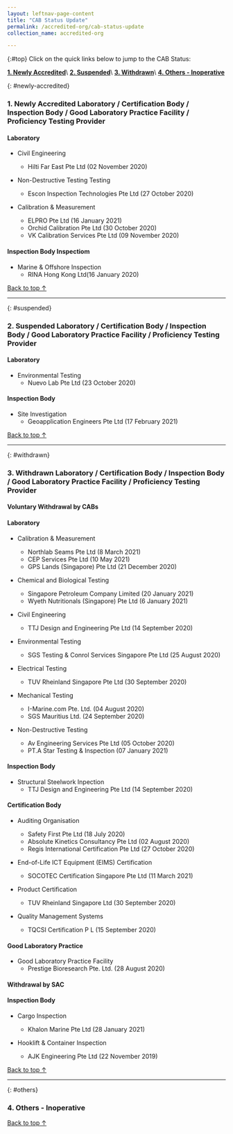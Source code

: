 ```yaml
---
layout: leftnav-page-content
title: "CAB Status Update"
permalink: /accredited-org/cab-status-update
collection_name: accredited-org

---
```


{:#top}
Click on the quick links below to jump to the CAB Status:

**[1. Newly Accredited](#newly-accredited)**\\
**[2. Suspended](#suspended)**\\
**[3. Withdrawn](#withdrawn)**\\
**[4. Others - Inoperative](#others)**

{: #newly-accredited}
### 1. Newly Accredited Laboratory / Certification Body / Inspection Body / Good Laboratory Practice Facility / Proficiency Testing Provider 
   

#### Laboratory

* Civil Engineering 
  * Hilti Far East Pte Ltd (02 November 2020)

* Non-Destructive Testing Testing
  * Escon Inspection Technologies Pte Ltd (27 October 2020)
  
* Calibration & Measurement
  * ELPRO Pte Ltd (16 January 2021)
  * Orchid Calibration Pte Ltd (30 October 2020)
  * VK Calibration Services Pte Ltd (09 November 2020)
  

#### Inspection Body Inspectiom

* Marine & Offshore Inspection
  * RINA Hong Kong Ltd(16 January 2020)
     

[Back to top ↑](#top)

---

{: #suspended}
### 2. Suspended Laboratory /  Certification Body / Inspection Body / Good Laboratory Practice Facility / Proficiency Testing Provider


#### Laboratory

* Environmental Testing
  * Nuevo Lab Pte Ltd (23 October 2020)


#### Inspection Body

* Site Investigation
  * Geoapplication Engineers Pte Ltd (17 February 2021)
 

[Back to top ↑](#top)

---

{: #withdrawn}
### 3. Withdrawn Laboratory / Certification Body / Inspection Body / Good Laboratory Practice Facility / Proficiency Testing Provider


#### **Voluntary Withdrawal by CABs**

#### Laboratory

* Calibration & Measurement
  * Northlab Seams Pte Ltd (8 March 2021)
  * CEP Services Pte Ltd (10 May 2021)
  * GPS Lands (Singapore) Pte Ltd (21 December 2020)
  
* Chemical and Biological Testing
  * Singapore Petroleum Company Limited (20 January 2021)
  * Wyeth Nutritionals (Singapore) Pte Ltd (6 January 2021)

* Civil Engineering 
  * TTJ Design and Engineering Pte Ltd (14 September 2020)
 
* Environmental Testing
  * SGS Testing & Conrol Services Singapore Pte Ltd (25 August 2020)
  
* Electrical Testing
  * TUV Rheinland Singapore Pte Ltd (30 September 2020)

* Mechanical Testing
  * I-Marine.com Pte. Ltd. (04 August 2020)
  * SGS Mauritius Ltd. (24 September 2020)
    
* Non-Destructive Testing
  * Av Engineering Services Pte Ltd (05 October 2020)
  * PT.A Star Testing & Inspection (07 January 2021)
 

#### Inspection Body
 
* Structural Steelwork Inpection
  * TTJ Design and Engineering Pte Ltd (14 September 2020)


#### Certification Body

* Auditing Organisation
  * Safety First Pte Ltd (18 July 2020)
  * Absolute Kinetics Consultancy Pte Ltd (02 August 2020)
  * Regis International Certification Pte Ltd (27 October 2020)

* End-of-Life ICT Equipment (EIMS) Certification
  * SOCOTEC Certification Singapore Pte Ltd (11 March 2021)

* Product Certification
  * TUV Rheinland Singapore Ltd (30 September 2020)

* Quality Management Systems
  * TQCSI Certification P L (15 September 2020)
 
 
#### Good Laboratory Practice

* Good Laboratory Practice Facility
  * Prestige Bioresearch Pte. Ltd. (28 August 2020)


  
#### **Withdrawal by SAC**

#### Inspection Body

* Cargo Inspection
  * Khalon Marine Pte Ltd (28 January 2021)

* Hooklift & Container Inspection
  * AJK Engineering Pte Ltd (22 November 2019)

  

[Back to top ↑](#top)

---

{: #others}
### 4. Others - Inoperative
 
[Back to top ↑](#top)
